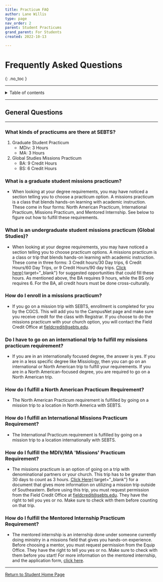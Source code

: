 ```yaml
---
title: Practicum FAQ
author: Lane Willis
type: page
nav_order: 2
parent: Student Practicums
grand_parent: For Students
created: 2022-10-13

---
```


# Frequently Asked Questions
{: .no_toc }

---

<details closed markdown="block">
  <summary>
    Table of contents
  </summary>
  {: .text-delta }
1. TOC
{:toc}
</details>

---

## General Questions

---

### What kinds of practicums are there at SEBTS?
1. Graduate Student Practicum
   * MDiv: 3 Hours
   * MA: 3 Hours
2. Global Studies Missions Practicum
   * BA: 9 Credit Hours
   * BS: 6 Credit Hours

### What is a graduate student missions practicum?
   * When looking at your degree requirements, you may have noticed a section telling you to choose a practicum option. A missions practicum is a class that blends hands-on learning with academic instruction. These come in four forms: North American Practicum, International Practicum, Missions Practicum, and Mentored Internship. See below to figure out how to fulfill these requirements.

### What is an undergraduate student missions practicum (Global Studies)?
   * When looking at your degree requirements, you may have noticed a section telling you to choose practicum options. A missions practicum is a class or trip that blends hands-on learning with academic instruction. These come in three forms: 3 Credit hours/30 Day trips, 6 Credit Hours/60 Day Trips, or 9 Credit Hours/90 day trips. [Click here](https://www.thecgcs.org/fulfill-your-practicum/){:target="_blank"} for suggested opportunities that could fill these hours. As mentioned above, the BA requires 9 hours, while the BS only requires 6. For the BA, all credit hours must be done cross-culturally.

### How do I enroll in a missions practicum?
   * If you go on a mission trip with SEBTS, enrollment is completed for you by the CGCS. This will add you to the CampusNet page and make sure you receive credit for the class with Registrar. If you choose to do the missions practicum with your church option, you will contact the Field Credit Office at [fieldcredit@sebts.edu](mailto:fieldcredit@sebts.edu).

### Do I have to go on an international trip to fulfill my missions practicum requirement?
   * If you are in an internationally focused degree, the answer is yes. If you are in a less specific degree like Missiology, then you can go on an international or North American trip to fulfill your requirements. If you are in a North American-focused degree, you are required to go on a North American trip.

### How do I fulfill a North American Practicum Requirement?
* The North American Practicum requirement is fulfilled by going on a mission trip to a location in North America with SEBTS.

### How do I fulfill an International Missions Practicum Requirement?
* The International Practicum requirement is fulfilled by going on a mission trip to a location internationally with SEBTS.

### How do I fulfill the MDIV/MA 'Missions' Practicum Requirement?
* The missions practicum is an option of going on a trip with denominational partners or your church. This trip has to be greater than 30 days to count as 3 hours. [Click Here](/files/Mission%20Trip%20Credit%20Document.pdf){:target="_blank"} for a document that gives more information on utilizing a mission trip outside of Southeastern. Before using this trip, you must request permission from the Field Credit Office at [fieldcredit@sebts.edu](mailto:fieldcredit@sebts.edu). They have the right to tell you yes or no. Make sure to check with them before counting on that trip.

### How do I fulfill the Mentored Internship Practicum Requirement?
* The mentored internship is an internship done under someone currently doing ministry in a missions field that gives you hands-on experience. Before choosing a mentor, you must request permission from the Equip Office. They have the right to tell you yes or no. Make sure to check with them before you start! For more information on the mentored internship, and the application form, [click here](https://www.sebts.edu/academics/the-equip-network/mentored-internships/).

---

[Return to Student Home Page](/students)

